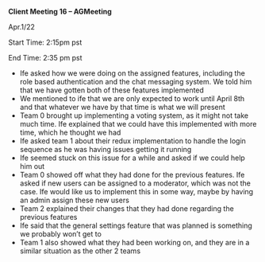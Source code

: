 ﻿**Client Meeting 16 – AGMeeting**

Apr.1/22

Start Time: 2:15pm pst

End Time: 2:35 pm pst

- Ife asked how we were doing on the assigned features, including the role based authentication and the chat messaging system. We told him that we have gotten both of these features implemented
- We mentioned to ife that we are only expected to work until April 8th and that whatever we have by that time is what we will present
- Team 0 brought up implementing a voting system, as it might not take much time. Ife explained that we could have this implemented with more time, which he thought we had
- Ife asked team 1 about their redux implementation to handle the login sequence as he was having issues getting it running
- Ife seemed stuck on this issue for a while and asked if we could help him out
- Team 0 showed off what they had done for the previous features. Ife asked if new users can be assigned to a moderator, which was not the case. Ife would like us to implement this in some way, maybe by having an admin assign these new users
- Team 2 explained their changes that they had done regarding the previous features
- Ife said that the general settings feature that was planned is something we probably won’t get to
- Team 1 also showed what they had been working on, and they are in a similar situation as the other 2 teams

